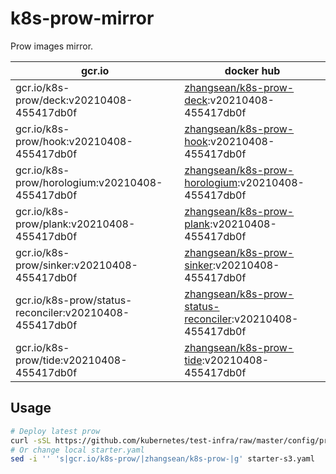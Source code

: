 # k8s-prow-mirror

Prow images mirror.

gcr.io | docker hub
---|---
gcr.io/k8s-prow/deck:v20210408-455417db0f | [zhangsean/k8s-prow-deck](https://hub.docker.com/r/zhangsean/k8s-prow-deck):v20210408-455417db0f
gcr.io/k8s-prow/hook:v20210408-455417db0f | [zhangsean/k8s-prow-hook](https://hub.docker.com/r/zhangsean/k8s-prow-hook):v20210408-455417db0f
gcr.io/k8s-prow/horologium:v20210408-455417db0f | [zhangsean/k8s-prow-horologium](https://hub.docker.com/r/zhangsean/k8s-prow-horologium):v20210408-455417db0f
gcr.io/k8s-prow/plank:v20210408-455417db0f | [zhangsean/k8s-prow-plank](https://hub.docker.com/r/zhangsean/k8s-prow-plank):v20210408-455417db0f
gcr.io/k8s-prow/sinker:v20210408-455417db0f | [zhangsean/k8s-prow-sinker](https://hub.docker.com/r/zhangsean/k8s-prow-sinker):v20210408-455417db0f
gcr.io/k8s-prow/status-reconciler:v20210408-455417db0f | [zhangsean/k8s-prow-status-reconciler](https://hub.docker.com/r/zhangsean/k8s-prow-status-reconciler):v20210408-455417db0f
gcr.io/k8s-prow/tide:v20210408-455417db0f | [zhangsean/k8s-prow-tide](https://hub.docker.com/r/zhangsean/k8s-prow-tide):v20210408-455417db0f

## Usage

```bash
# Deploy latest prow
curl -sSL https://github.com/kubernetes/test-infra/raw/master/config/prow/cluster/starter-s3.yaml | sed 's|gcr.io/k8s-prow/|zhangsean/k8s-prow-|g' | kubectl apply -f -
# Or change local starter.yaml
sed -i '' 's|gcr.io/k8s-prow/|zhangsean/k8s-prow-|g' starter-s3.yaml
```
